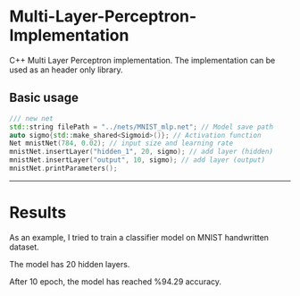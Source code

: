 # Multi-Layer-Perceptron-Implementation
C++ Multi Layer Perceptron implementation. The implementation can be used as an header only library.

## Basic usage
```c++
/// new net
std::string filePath = "../nets/MNIST_mlp.net"; // Model save path
auto sigmo{std::make_shared<Sigmoid>()}; // Activation function
Net mnistNet(784, 0.02); // input size and learning rate
mnistNet.insertLayer("hidden_1", 20, sigmo); // add layer (hidden)
mnistNet.insertLayer("output", 10, sigmo); // add layer (output)
mnistNet.printParameters();
```
---

# Results
As an example, I tried to train a classifier model on MNIST handwritten dataset.

The model has 20 hidden layers.

After 10 epoch, the model has reached %94.29 accuracy.
